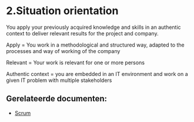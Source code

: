 # 2.Situation orientation

You apply your previously acquired knowledge and skills in an authentic context to deliver relevant results for the project and company.

Apply = You work in a methodological and structured way, adapted to the processes and way of working of the company

Relevant  = Your work is relevant for one or more persons

Authentic context = you are embedded in an IT environment and work on a given IT problem with multiple stakeholders


## Gerelateerde documenten:

- [Scrum](https://github.com/Frenske-tech/PortfolioInternship/blob/main/Professioneel/Scrum.md)
